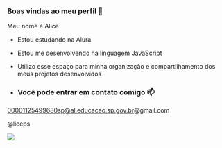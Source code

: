 ### Boas vindas ao meu perfil 💜

Meu nome é Alice

- Estou estudando na Alura
- Estou me desenvolvendo na linguagem JavaScript
- Utilizo esse espaço para minha organização e compartilhamento dos meus projetos desenvolvidos

- ### Você pode entrar em contato comigo 📫

00001125499680sp@al.educacao.sp.gov.br@gmail.com

@liceps

![](https://media1.tenor.com/m/Xw4FRbDuQf0AAAAC/dominik.gif)
